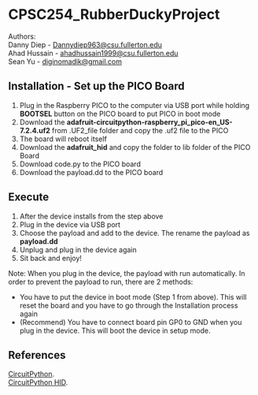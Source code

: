 # CPSC254_RubberDuckyProject
Authors:<br />
Danny Diep - Dannydiep963@csu.fullerton.edu<br />
Ahad Hussain - ahadhussain1999@csu.fullerton.edu<br />
Sean Yu - diginomadik@gmail.com<br />

## Installation - Set up the PICO Board
1. Plug in the Raspberry PICO to the computer via USB port while holding **BOOTSEL** button on the PICO board to put PICO in boot mode
2. Download the **adafruit-circuitpython-raspberry_pi_pico-en_US-7.2.4.uf2** from .UF2_file folder and copy the .uf2 file to the PICO
3. The board will reboot itself
4. Download the **adafruit_hid** and copy the folder to lib folder of the PICO Board
5. Download code.py to the PICO board
6. Download the payload.dd to the PICO board

## Execute
1. After the device installs from the step above
2. Plug in the device via USB port
3. Choose the payload and add to the device. The rename the payload as **payload.dd**
4. Unplug and plug in the device again 
5. Sit back and enjoy!<br />

Note: 
When you plug in the device, the payload with run automatically. In order to prevent the payload to run, there are 2 methods:
- You have to put the device in boot mode (Step 1 from above). This will reset the board and you have to go through the Installation process again<br/>
- (Recommend) You have to connect board pin GP0 to GND when you plug in the device. This will boot the device in setup mode.

## References
[CircuitPython](https://docs.circuitpython.org/en/6.3.x/README.html).<br />
[CircuitPython HID](https://learn.adafruit.com/circuitpython-essentials/circuitpython-hid-keyboard-and-mouse).<br />
